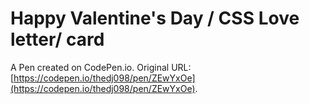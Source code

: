 # Happy Valentine's Day / CSS Love letter/ card

A Pen created on CodePen.io. Original URL: [https://codepen.io/thedj098/pen/ZEwYxOe](https://codepen.io/thedj098/pen/ZEwYxOe).


